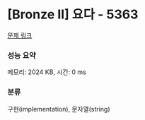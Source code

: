 # [Bronze II] 요다 - 5363 

[문제 링크](https://www.acmicpc.net/problem/5363) 

### 성능 요약

메모리: 2024 KB, 시간: 0 ms

### 분류

구현(implementation), 문자열(string)

